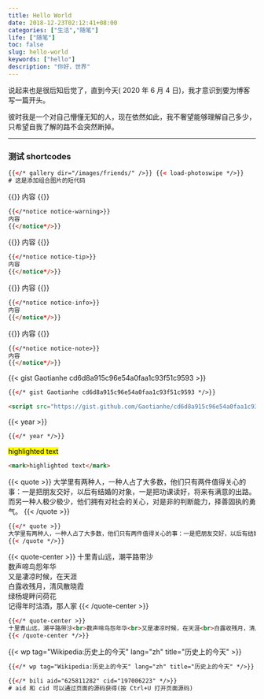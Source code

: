 ```yaml
---
title: Hello World
date: 2018-12-23T02:12:41+08:00
categories: ["生活","随笔"]
life: ["随笔"]
toc: false
slug: hello-world
keywords: ["hello"]
description: "你好，世界"
---
```


说起来也是很后知后觉了，直到今天( 2020 年 6 月 4 日)，我才意识到要为博客写一篇开头。

彼时我是一个对自己懵懂无知的人，现在依然如此，我不奢望能够理解自己多少，只希望自我了解的路不会突然断掉。

---

### 测试 shortcodes

```html
{{</* gallery dir="/images/friends/" />}} {{< load-photoswipe */>}}
# 这是添加组合图片的短代码
```

{{<notice notice-warning>}}
内容
{{</notice>}}

```html
{{</*notice notice-warning>}}
内容
{{</notice*/>}}
```

{{<notice notice-tip>}}
内容
{{</notice>}}

```html
{{</*notice notice-tip>}}
内容
{{</notice*/>}}
```

{{<notice notice-info>}}
内容
{{</notice>}}

```html
{{</*notice notice-info>}}
内容
{{</notice*/>}}
```

{{<notice notice-note>}}
内容
{{</notice>}}

```html
{{</*notice notice-note>}}
内容
{{</notice*/>}}
```



{{< gist Gaotianhe cd6d8a915c96e54a0faa1c93f51c9593 >}}

```html
{{</* gist Gaotianhe cd6d8a915c96e54a0faa1c93f51c9593 */>}}
```

<script src="https://gist.github.com/Gaotianhe/cd6d8a915c96e54a0faa1c93f51c9593.js"></script>

```html
<script src="https://gist.github.com/Gaotianhe/cd6d8a915c96e54a0faa1c93f51c9593.js"></script>
```



{{< year >}}

```html
{{</* year */>}}
```

<mark>highlighted text</mark>

```html
<mark>highlighted text</mark>
```



{{< quote >}}
大学里有两种人，一种人占了大多数，他们只有两件值得关心的事：一是把朋友交好，以后有结婚的对象，一是把功课读好，将来有满意的出路。而另一种人极少极少，他们拥有对社会的关心，对是非的判断能力，择善固执的勇气。
{{< /quote >}}

```html
{{</* quote >}}
大学里有两种人，一种人占了大多数，他们只有两件值得关心的事：一是把朋友交好，以后有结婚的对象，一是把功课读好，将来有满意的出路。而另一种人极少极少，他们拥有对社会的关心，对是非的判断能力，择善固执的勇气。
{{< /quote */>}}
```

{{< quote-center >}}
十里青山远，潮平路带沙<br>数声啼鸟怨年华<br>又是凄凉时候，在天涯<br>白露收残月，清风散晓霞<br>绿杨堤畔问荷花<br>记得年时沽酒，那人家
{{< /quote-center >}}

```html
{{</* quote-center >}}
十里青山远，潮平路带沙<br>数声啼鸟怨年华<br>又是凄凉时候，在天涯<br>白露收残月，清风散晓霞<br>绿杨堤畔问荷花<br>记得年时沽酒，那人家
{{< /quote-center */>}}
```

{{< wp tag="Wikipedia:历史上的今天" lang="zh" title="历史上的今天" >}}

```html
{{</* wp tag="Wikipedia:历史上的今天" lang="zh" title="历史上的今天" */>}}
```

```html
{{</* bili aid="625811282" cid="197006223" */>}}
# aid 和 cid 可以通过页面的源码获得(按 Ctrl+U 打开页面源码)
```

